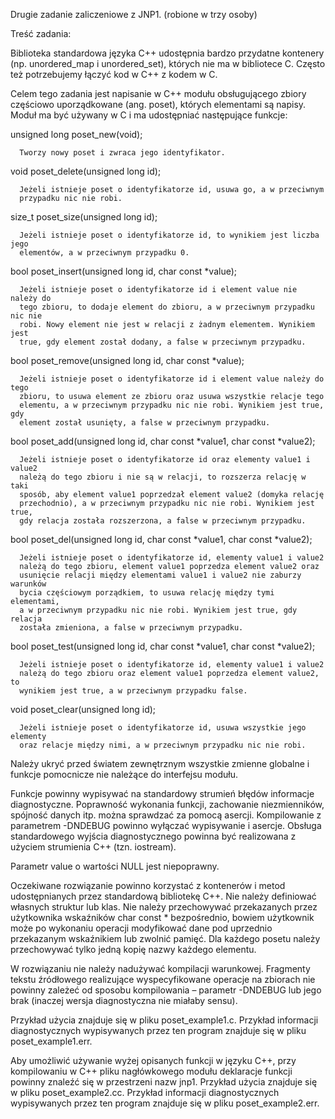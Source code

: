 Drugie zadanie zaliczeniowe z JNP1. (robione w trzy osoby)

Treść zadania:

Biblioteka standardowa języka C++ udostępnia bardzo przydatne kontenery
(np. unordered_map i unordered_set), których nie ma w bibliotece C. Często też
potrzebujemy łączyć kod w C++ z kodem w C.

Celem tego zadania jest napisanie w C++ modułu obsługującego zbiory częściowo
uporządkowane (ang. poset), których elementami są napisy. Moduł ma być używany
w C i ma udostępniać następujące funkcje:

unsigned long poset_new(void);

      Tworzy nowy poset i zwraca jego identyfikator.

void poset_delete(unsigned long id);

      Jeżeli istnieje poset o identyfikatorze id, usuwa go, a w przeciwnym
      przypadku nic nie robi.

size_t poset_size(unsigned long id);

      Jeżeli istnieje poset o identyfikatorze id, to wynikiem jest liczba jego
      elementów, a w przeciwnym przypadku 0.

bool poset_insert(unsigned long id, char const *value);

      Jeżeli istnieje poset o identyfikatorze id i element value nie należy do
      tego zbioru, to dodaje element do zbioru, a w przeciwnym przypadku nic nie
      robi. Nowy element nie jest w relacji z żadnym elementem. Wynikiem jest
      true, gdy element został dodany, a false w przeciwnym przypadku.

bool poset_remove(unsigned long id, char const *value);

      Jeżeli istnieje poset o identyfikatorze id i element value należy do tego
      zbioru, to usuwa element ze zbioru oraz usuwa wszystkie relacje tego
      elementu, a w przeciwnym przypadku nic nie robi. Wynikiem jest true, gdy
      element został usunięty, a false w przeciwnym przypadku.

bool poset_add(unsigned long id, char const *value1, char const *value2);

      Jeżeli istnieje poset o identyfikatorze id oraz elementy value1 i value2
      należą do tego zbioru i nie są w relacji, to rozszerza relację w taki
      sposób, aby element value1 poprzedzał element value2 (domyka relację
      przechodnio), a w przeciwnym przypadku nic nie robi. Wynikiem jest true,
      gdy relacja została rozszerzona, a false w przeciwnym przypadku.

bool poset_del(unsigned long id, char const *value1, char const *value2);

      Jeżeli istnieje poset o identyfikatorze id, elementy value1 i value2
      należą do tego zbioru, element value1 poprzedza element value2 oraz
      usunięcie relacji między elementami value1 i value2 nie zaburzy warunków
      bycia częściowym porządkiem, to usuwa relację między tymi elementami,
      a w przeciwnym przypadku nic nie robi. Wynikiem jest true, gdy relacja
      została zmieniona, a false w przeciwnym przypadku.

bool poset_test(unsigned long id, char const *value1, char const *value2);

      Jeżeli istnieje poset o identyfikatorze id, elementy value1 i value2
      należą do tego zbioru oraz element value1 poprzedza element value2, to
      wynikiem jest true, a w przeciwnym przypadku false.

void poset_clear(unsigned long id);

      Jeżeli istnieje poset o identyfikatorze id, usuwa wszystkie jego elementy
      oraz relacje między nimi, a w przeciwnym przypadku nic nie robi.

Należy ukryć przed światem zewnętrznym wszystkie zmienne globalne i funkcje
pomocnicze nie należące do interfejsu modułu.

Funkcje powinny wypisywać na standardowy strumień błędów informacje
diagnostyczne. Poprawność wykonania funkcji, zachowanie niezmienników, spójność
danych itp. można sprawdzać za pomocą asercji. Kompilowanie z parametrem
-DNDEBUG powinno wyłączać wypisywanie i asercje. Obsługa standardowego wyjścia
diagnostycznego powinna być realizowana z użyciem strumienia C++ (tzn.
iostream).

Parametr value o wartości NULL jest niepoprawny.

Oczekiwane rozwiązanie powinno korzystać z kontenerów i metod udostępnianych
przez standardową bibliotekę C++. Nie należy definiować własnych struktur lub
klas. Nie należy przechowywać przekazanych przez użytkownika wskaźników
char const * bezpośrednio, bowiem użytkownik może po wykonaniu operacji
modyfikować dane pod uprzednio przekazanym wskaźnikiem lub zwolnić pamięć.
Dla każdego posetu należy przechowywać tylko jedną kopię nazwy każdego elementu.

W rozwiązaniu nie należy nadużywać kompilacji warunkowej. Fragmenty tekstu
źródłowego realizujące wyspecyfikowane operacje na zbiorach nie powinny zależeć
od sposobu kompilowania – parametr -DNDEBUG lub jego brak (inaczej wersja
diagnostyczna nie miałaby sensu).

Przykład użycia znajduje się w pliku poset_example1.c. Przykład informacji
diagnostycznych wypisywanych przez ten program znajduje się w pliku
poset_example1.err.

Aby umożliwić używanie wyżej opisanych funkcji w języku C++, przy kompilowaniu
w C++ pliku nagłówkowego modułu deklaracje funkcji powinny znaleźć się
w przestrzeni nazw jnp1. Przykład użycia znajduje się w pliku poset_example2.cc.
Przykład informacji diagnostycznych wypisywanych przez ten program znajduje się
w pliku poset_example2.err.
